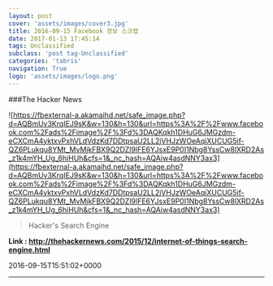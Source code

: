 ```yaml
---
layout: post
cover: 'assets/images/cover3.jpg'
title: 2016-09-15 Facebook 정보 스크랩
date: 2017-01-13 17:45:14
tags: Unclassified
subclass: 'post tag-Unclassified'
categories: 'tabris'
navigation: True
logo: 'assets/images/logo.png'
---
```


###The Hacker News

![https://fbexternal-a.akamaihd.net/safe_image.php?d=AQBmUv3KrqIEJ9sK&w=130&h=130&url=https%3A%2F%2Fwww.facebook.com%2Fads%2Fimage%2F%3Fd%3DAQKqkh1DHuG6JMGzdm-eCXCmA4yktxvPxhVLdVdzKd7DDtpsaU2LL2jVHJzWOeAqiXUCUG5if-QZ6PLukqu8YMt_MvMjkFBX9Q2DZl9lFE6YJsxE9P0I1Nbg8YssCw8lXRD2As_z1k4mYH_Ug_6hiHUh&cfs=1&_nc_hash=AQAiw4asdNNY3ax3](https://fbexternal-a.akamaihd.net/safe_image.php?d=AQBmUv3KrqIEJ9sK&w=130&h=130&url=https%3A%2F%2Fwww.facebook.com%2Fads%2Fimage%2F%3Fd%3DAQKqkh1DHuG6JMGzdm-eCXCmA4yktxvPxhVLdVdzKd7DDtpsaU2LL2jVHJzWOeAqiXUCUG5if-QZ6PLukqu8YMt_MvMjkFBX9Q2DZl9lFE6YJsxE9P0I1Nbg8YssCw8lXRD2As_z1k4mYH_Ug_6hiHUh&cfs=1&_nc_hash=AQAiw4asdNNY3ax3)

>Hacker's Search Engine

**Link : <http://thehackernews.com/2015/12/internet-of-things-search-engine.html>**

2016-09-15T15:51:02+0000

---

